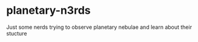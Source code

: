 # planetary-n3rds
Just some nerds trying to observe planetary nebulae and learn about their stucture 
